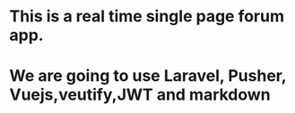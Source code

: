 # This is a real time single page forum app.

# We are going to use Laravel, Pusher, Vuejs,veutify,JWT and markdown